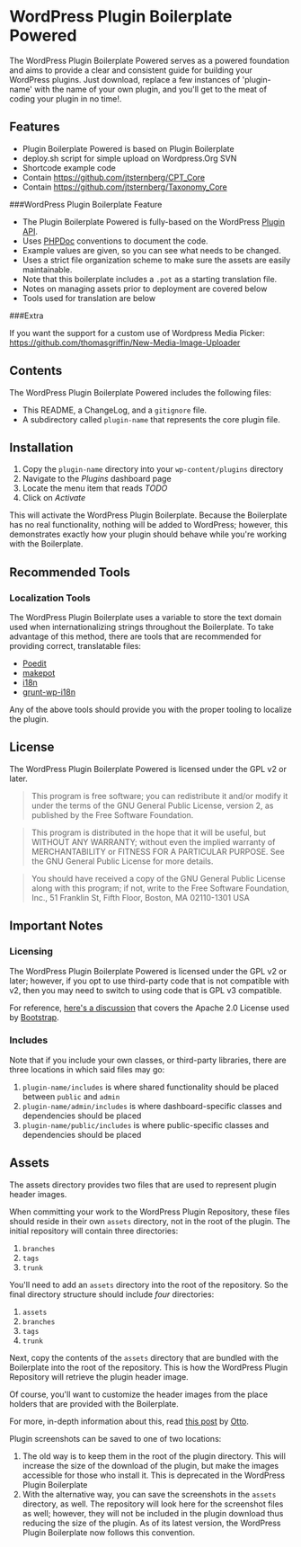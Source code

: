 # WordPress Plugin Boilerplate Powered

The WordPress Plugin Boilerplate Powered serves as a powered foundation and aims to provide a clear and consistent guide for building your WordPress plugins. Just download, replace a few instances of 'plugin-name' with the name of your own plugin, and you'll get to the meat of coding your plugin in no time!.

## Features

* Plugin Boilerplate Powered is based on Plugin Boilerplate
* deploy.sh script for simple upload on Wordpress.Org SVN
* Shortcode example code
* Contain https://github.com/jtsternberg/CPT_Core
* Contain https://github.com/jtsternberg/Taxonomy_Core

###WordPress Plugin Boilerplate Feature
* The Plugin Boilerplate Powered is fully-based on the WordPress [Plugin API](http://codex.wordpress.org/Plugin_API).
* Uses [PHPDoc](http://en.wikipedia.org/wiki/PHPDoc) conventions to document the code.
* Example values are given, so you can see what needs to be changed.
* Uses a strict file organization scheme to make sure the assets are easily maintainable.
* Note that this boilerplate includes a `.pot` as a starting translation file.
* Notes on managing assets prior to deployment are covered below
* Tools used for translation are below

###Extra

If you want the support for a custom use of Wordpress Media Picker: https://github.com/thomasgriffin/New-Media-Image-Uploader

## Contents

The WordPress Plugin Boilerplate Powered includes the following files:

* This README, a ChangeLog, and a `gitignore` file.
* A subdirectory called `plugin-name` that represents the core plugin file.

## Installation

1. Copy the `plugin-name` directory into your `wp-content/plugins` directory
2. Navigate to the *Plugins* dashboard page
3. Locate the menu item that reads *TODO*
4. Click on *Activate*

This will activate the WordPress Plugin Boilerplate. Because the Boilerplate has no real functionality, nothing will be added to WordPress; however, this demonstrates exactly how your plugin should behave while you're working with the Boilerplate.

## Recommended Tools

### Localization Tools

The WordPress Plugin Boilerplate uses a variable to store the text domain used when internationalizing strings throughout the Boilerplate. To take advantage of this method,
there are tools that are recommended for providing correct, translatable files:

* [Poedit](http://www.poedit.net/)
* [makepot](http://i18n.svn.wordpress.org/tools/trunk/)
* [i18n](https://github.com/grappler/i18n)
* [grunt-wp-i18n](https://github.com/blazersix/grunt-wp-i18n)

Any of the above tools should provide you with the proper tooling to localize the plugin.

## License

The WordPress Plugin Boilerplate Powered is licensed under the GPL v2 or later.

> This program is free software; you can redistribute it and/or modify
it under the terms of the GNU General Public License, version 2, as
published by the Free Software Foundation.

> This program is distributed in the hope that it will be useful,
but WITHOUT ANY WARRANTY; without even the implied warranty of
MERCHANTABILITY or FITNESS FOR A PARTICULAR PURPOSE.  See the
GNU General Public License for more details.

> You should have received a copy of the GNU General Public License
along with this program; if not, write to the Free Software
Foundation, Inc., 51 Franklin St, Fifth Floor, Boston, MA  02110-1301  USA

## Important Notes

### Licensing

The WordPress Plugin Boilerplate Powered is licensed under the GPL v2 or later; however, if you opt to use third-party code that is not compatible with v2, then you may need to switch to using code that is GPL v3 compatible.

For reference, [here's a discussion](http://make.wordpress.org/themes/2013/03/04/licensing-note-apache-and-gpl/) that covers the Apache 2.0 License used by [Bootstrap](http://twitter.github.io/bootstrap/).

### Includes

Note that if you include your own classes, or third-party libraries, there are three locations in which said files may go:

1. `plugin-name/includes` is where shared functionality should be placed between `public` and `admin`
2. `plugin-name/admin/includes` is where dashboard-specific classes and dependencies should be placed
3. `plugin-name/public/includes` is where public-specific classes and dependencies should be placed

## Assets

The assets directory provides two files that are used to represent plugin header images.

When committing your work to the WordPress Plugin Repository, these files should reside in their own `assets` directory, not in the root of the plugin. The initial repository will contain three directories:

1. `branches`
2. `tags`
3. `trunk`

You'll need to add an `assets` directory into the root of the repository. So the final directory structure should include *four* directories:

1. `assets`
2. `branches`
3. `tags`
4. `trunk`

Next, copy the contents of the `assets` directory that are bundled with the Boilerplate into the root of the repository. This is how the WordPress Plugin Repository will retrieve the plugin header image.

Of course, you'll want to customize the header images from the place holders that are provided with the Boilerplate.

For more, in-depth information about this, read [this post](http://make.wordpress.org/plugins/2012/09/13/last-december-we-added-header-images-to-the/) by [Otto](https://twitter.com/Otto42).

Plugin screenshots can be saved to one of two locations:

1. The old way is to keep them in the root of the plugin directory. This will increase the size of the download of the plugin, but make the images accessible for those who install it. This is deprecated in the WordPress Plugin Boilerplate
2. With the alternative way, you can save the screenshots in the `assets` directory, as well. The repository will look here for the screenshot files as well; however, they will not be included in the plugin download thus reducing the size of the plugin. As of its latest version, the WordPress Plugin Boilerplate now follows this convention.
